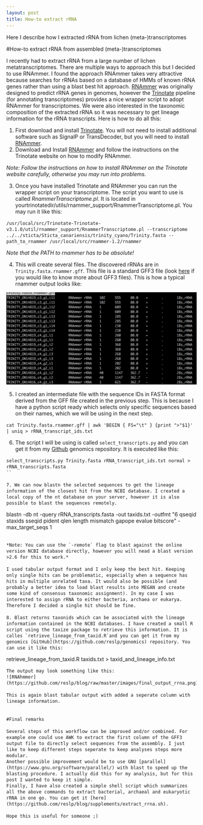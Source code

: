 ```yaml
---
layout: post
title: How-to extract rRNA
---
```

Here I describe how I extracted rRNA from lichen (meta-)transcriptomes

#How-to extract rRNA from assembled (meta-)transcriptomes

I recently had to extract rRNA from a large number of lichen metatranscriptomes. There are multiple ways to approach this but I decided to use RNAmmer. I found the approach RNAmmer takes very attractive because searches for rRNAs based on a database of HMMs of known rRNA genes rather than using a blast best hit approach. [RNAmmer](http://www.cbs.dtu.dk/cgi-bin/sw_request?rnammer) was originally designed to predict rRNA genes in genomes, however the [Trinotate](https://trinotate.github.io) pipeline (for annotating transcriptomes) provides a nice wrapper script to adopt RNAmmer for transcriptomes. We were also interested in the taxonomic composition of the extracted rRNA so it was necessary to get lineage information for the rRNA transcripts.
Here is how to do all this:

1. First download and install [Trinotate](https://trinotate.github.io). You will not need to install additional software such as SignalP or TransDecoder, but you will need to install [RNAmmer](http://www.cbs.dtu.dk/cgi-bin/sw_request?rnammer).
2. Download and Install [RNAmmer](http://www.cbs.dtu.dk/cgi-bin/sw_request?rnammer) and follow the instructions on the Trinotate website on how to modify RNAmmer.

*Note: Follow the instructions on how to install RNAmmer on the Trinotate website carefully, otherwise you may run into problems.*

3. Once you have installed Trinotate and RNAmmer you can run the wrapper script on your transcriptome. The script you want to use is called *RnammerTranscriptome.pl*. It is located in yourtrinotatedir/utils/rnammer_support/RnammerTranscriptome.pl. You may run it like this:

```
/usr/local/src/Trinotate-Trinotate-v3.1.0/util/rnammer_support/RnammerTranscriptome.pl --transcriptome ../../sticta/Sticta_canariensis/trinity_cyano/Trinity.fasta --path_to_rnammer /usr/local/src/rnammer-1.2/rnammer
```

*Note that the PATH to rnammer has to be absolute!*

4. This will create several files. The discovered rRNAs are in `Trinity.fasta.rnammer.gff`. This file is a standard GFF3 file (look [here](http://www.ensembl.org/info/website/upload/gff3.html) if you would like to know more about GFF3 files). This is how a typical rnammer output looks like:

![RNAhmmer](https://github.com/reslp/blog/raw/master/images/rnammer-output.png)

5. I created an intermediate file with the sequence IDs in FASTA format derived from the GFF file created in the previous step. This is because I have a python script ready which selects only specific sequences based on their names, which we will be using in the next step. 
```
cat Trinity.fasta.rnammer.gff | awk 'BEGIN { FS="\t" } {print ">"$1}' | uniq > rRNA_transcript_ids.txt
```

6. The script I will be using is called `select_transcripts.py` and you can get it from my [Github](https://github.com/reslp/genomics) genomics repository. It is executed like this: 
```
select_transcripts.py Trinity.fasta rRNA_transcript_ids.txt normal > rRNA_transcripts.fasta
``

7. We can now blastn the selected sequences to get the lineage information of the closest hit from the NCBI database. I created a local copy of the nt database on your server, however it is also possible to blast the sequences remotely.

```
blastn -db nt -query rRNA_transcripts.fasta -out taxids.txt -outfmt "6 qseqid staxids sseqid pident qlen length mismatch gapope evalue bitscore" -max_target_seqs 1
```

*Note: You can use the `-remote` flag to blast against the online version NCBI database directly, however you will nead a blast version >2.6 for this to work.*

I used tabular output format and I only keep the best hit. Keeping only single hits can be problematic, especially when a sequence has hits in multiple unrelated taxa. It would also be possible (and probably a better idea to load blast results into MEGAN and create some kind of consensus taxonomic assignment). In my case I was interested to assign rRNA to either bacteria, archaea or eukarya. Therefore I decided a single hit should be fine.

8. Blast returns taxonids which can be associated with the lineage information contained in the NCBI databases. I have created a small R script using the taxize package to retrieve this information. It is calles `retrieve_lineage_from_taxid.R`and you can get it from my genomics [GitHub](https://github.com/reslp/genomics) repository. You can use it like this: 

```
retrieve_lineage_from_taxid.R taxids.txt > taxid_and_lineage_info.txt
```
The output may look something like this:
![RNAhmmer](https://github.com/reslp/blog/raw/master/images/final_output_rrna.png)

This is again blast tabular output with added a seperate column with lineage information.


#Final remarks

Several steps of this workflow can be improved and/or combined. For example one could use AWK to extract the first column of the GFF3 output file to directly select sequences from the assembly. I just like to keep different steps seperate to keep analyses steps more modular. 
Another possible improvement would be to use GNU [parallel](https://www.gnu.org/software/parallel/) with blast to speed up the blasting procedure. I actually did this for my analysis, but for this post I wanted to keep it simple.
Finally, I have also created a simple shell script which summarizes all the above commands to extract bacterial, archaeal and eukaryotic rRNA in one go. You can get it [here](https://github.com/reslp/blog/supplements/extract_rrna.sh).

Hope this is useful for someone ;)


